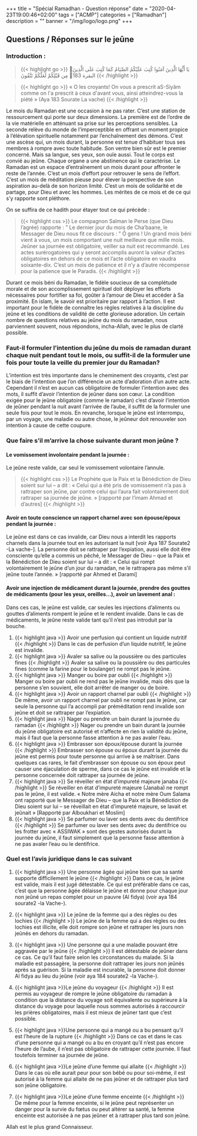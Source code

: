 +++
title = "Spécial Ramadhan - Question réponse"
date = "2020-04-23T19:00:46+02:00"
tags = ["ACMP"]
categories = ["Ramadhan"]
description = ""
banner = "/img/logo/logo.png"
+++

## Questions / Réponses sur le jeûne

### Introduction :

> {{< highlight go >}} يَا أَيُّهَا الَّذِينَ آمَنُوا كُتِبَ عَلَيْكُمُ الصِّيَامُ كَمَا كُتِبَ عَلَى الَّذِينَ مِن قَبْلِكُمْ لَعَلَّكُمْ تَتَّقُونَ البقرة 183 {{< /highlight >}}

> {{< highlight go >}} « O les croyants! On vous a prescrit aS-Siyâm comme on l'a prescrit à ceux
d'avant vous, ainsi atteindrez-vous la piété » (Aya 183 Sourate La vache) {{< /highlight >}}

Le mois du Ramadan est une occasion à ne pas rater. C’est une station de
ressourcement qui porte sur deux dimensions. La première est de l’ordre de la
vie matérielle en atténuant sa prise sur les perceptions sensibles. La seconde
relève du monde de l’imperceptible en offrant un moment propice à l’élévation
spirituelle notamment par l’enchaînement des démons. C’est une ascèse qui, un
mois durant, la personne est tenue d’habituer tous ses membres à rompre avec
toute habitude. Son ventre bien sûr est le premier concerné. Mais sa langue, ses
yeux, son ouïe aussi. Tout le corps est convié au jeûne. Chaque organe a une
abstinence qui le caractérise. Le Ramadan est un espace d’entraînement un mois
durant pour affronter le reste de l’année. C’est un mois d’effort pour retrouver
le sens de l’effort. C’est un mois de méditation pieuse pour élever la
perspective de son aspiration au-delà de son horizon limité. C’est un mois de
solidarité et de partage, pour Dieu et avec les hommes. Les mérites de ce mois
et de ce qui s’y rapporte sont pléthore.

On se suffira de ce hadith pour étayer tout ce qui précède :

>{{< highlight css >}} Le compagnon Salman le Perse (que Dieu l’agrée) rapporte
: ” Le dernier jour du mois de Cha’baane, le Messager de Dieu nous fit ce
discours : ” Ô gens ! Un grand mois béni vient à vous, un mois comportant une
nuit meilleure que mille mois. Jeûner sa journée est obligatoire, veiller sa
nuit est recommandé. Les actes surérogatoires qui y seront accomplis auront la
valeur d’actes obligatoires en dehors de ce mois et l’acte obligatoire en vaudra
soixante-dix. C’est un mois de patience et il n’y a d’autre récompense pour la
patience que le Paradis.
{{< /highlight >}}

Durant ce mois béni du Ramadan, le fidèle soucieux de sa complétude morale et de
son accomplissement spirituel doit déployer les efforts nécessaires pour
fortifier sa foi, goûter à l’amour de Dieu et accéder à Sa proximité. En islam,
le savoir est prioritaire par rapport à l’action. Il est important pour le
fidèle de connaître les règles relatives à la discipline du jeûne et les
conditions de validité de cette glorieuse adoration. Un certain nombre de
questions relatives au jeûne du mois du ramadan, nous parviennent souvent, nous
répondons, incha-Allah, avec le plus de clarté possible.

### Faut-il formuler l’intention du jeûne du mois de ramadan durant chaque nuit pendant tout le mois, ou suffit-il de la formuler une fois pour toute la veille du premier jour du Ramadan?

L’intention est très importante dans le cheminement des croyants, c’est par le
biais de l’intention que l’on différencie un acte d’adoration d’un autre acte.
Cependant il n’est en aucun cas obligatoire de formuler l’intention avec des
mots, il suffit d’avoir l’intention de jeûner dans son cœur. La condition exigée
pour le jeûne obligatoire (comme le ramadan) c’est d’avoir l’intention de jeûner
pendant la nuit avant l’arrivée de l’aube, il suffit de la formuler une seule
fois pour tout le mois. En revanche, lorsque le jeûne est interrompu, par un
voyage, une maladie ou autre chose, le jeûneur doit renouveler son intention à
cause de cette coupure.


### Que faire s’il m’arrive la chose suivante durant mon jeûne ?

#### Le vomissement involontaire pendant la journée :

Le jeûne reste valide, car seul le vomissement volontaire l’annule.

>{{< highlight css >}} Le Prophète que la Paix et la Bénédiction de Dieu soient
sur lui – a dit : « Celui qui a été pris de vomissement n’a pas à rattraper son
jeûne, par contre celui qui l’aura fait volontairement doit rattraper sa
journée de jeûne. » [rapporté par l’imam Ahmad et d’autres] {{< /highlight >}}

#### Avoir en toute conscience un rapport charnel avec son épouse/époux pendant la journée :

Le jeûne est dans ce cas invalide, car Dieu nous a interdit les rapports
charnels dans la journée tout en les autorisant la nuit [voir Aya 187 Sourate2
-La vache-]. La personne doit se rattraper par l’expiation, aussi elle doit être
consciente qu’elle a commis un pêché, le Messager de Dieu – que la Paix et la
Bénédiction de Dieu soient sur lui – a dit : « Celui qui rompt volontairement le
jeûne d’un jour du ramadan, ne le rattrapera pas même s’il jeûne toute l’année.
» [rapporté par Ahmed et Darami]


#### Avoir une injection de médicament durant la journée, prendre des gouttes de médicaments (pour les yeux, oreilles…), avoir un lavement anal :

Dans ces cas, le jeûne est valide, car seules les injections d’aliments ou gouttes d’aliments rompent le jeûne et le rendent invalide. Dans le cas de médicaments, le jeûne reste valide tant qu’il n’est pas introduit par la bouche.
1. {{< highlight java >}} Avoir une perfusion qui contient un liquide nutritif {{< /highlight >}}
Dans le cas de perfusion d’un liquide nutritif, le jeûne est invalide.
2. {{< highlight java >}} Avaler sa salive ou la poussière ou des particules fines {{< /highlight >}}
Avaler sa salive ou la poussière ou des particules fines (comme la farine pour le boulanger) ne rompt pas le jeûne.
3. {{< highlight java >}} Manger ou boire par oubli {{< /highlight >}}
Manger ou boire par oubli ne rend pas le jeûne invalide, mais dès que la personne s’en souvient, elle doit arrêter de manger ou de boire.
4. {{< highlight java >}} Avoir un rapport charnel par oubli {{< /highlight >}}
De même, avoir un rapport charnel par oubli ne rompt pas le jeûne, car seule la personne qui l’a accompli par préméditation rend invalide son jeûne et doit se rattraper par l’expiation.
5. {{< highlight java >}} Nager ou prendre un bain durant la journée du ramadan {{< /highlight >}}
Nager ou prendre un bain durant la journée du jeûne obligatoire est autorisé et n’affecte en rien la validité du jeûne, mais il faut que la personne fasse attention à ne pas avaler l’eau.
6. {{< highlight java >}} Embrasser son époux/épouse durant la journée {{< /highlight >}}
Embrasser son épouse ou époux durant la journée du jeûne est permis pour toute personne qui arrive à se maîtriser. Dans quelques cas rares, le fait d’embrasser son épouse ou son époux peut causer une éjaculation de sperme, dans ce cas le jeûne est invalide et la personne concernée doit rattraper sa journée de jeûne.
7. {{< highlight java >}} Se réveiller en état d’impureté majeure janaba {{< /highlight >}}
Se réveiller en état d’impureté majeure (Janaba) ne rompt pas le jeûne, il est valide.
« Notre mère Aicha et notre mère Oum Salama ont rapporté que le Messager de Dieu – que la Paix et la Bénédiction de Dieu soient sur lui – se réveillait en état d’impureté majeure, se lavait et jeûnait » [Rapporté par Alboukhari et Moslim]
8. {{< highlight java >}} Se parfumer ou laver ses dents avec du dentifrice {{< /highlight >}}
Se parfumer ou laver ses dents avec du dentifrice ou les frotter avec « ASSIWAK » sont des gestes autorisés durant la journée du jeûne, il faut simplement que la personne fasse attention à ne pas avaler l’eau ou le dentifrice.

### Quel est l’avis juridique dans le cas suivant

1. {{< highlight java >}} Une personne âgée qui jeûne bien que sa santé supporte difficilement le jeûne {{< /highlight >}}
Dans ce cas, le jeûne est valide, mais il est jugé détestable. Ce qui est préférable dans ce cas, c’est que la personne âgée délaisse le jeûne et donne pour chaque jour non jeûné un repas complet pour un pauvre (Al fidya) (voir aya 184 sourate2 -la Vache-).

2. {{< highlight java >}} Le jeûne de la femme qui a des règles ou des lochies {{< /highlight >}}
Le jeûne de la femme qui a des règles ou des lochies est illicite, elle doit rompre son jeûne et rattraper les jours non jeûnés en dehors du ramadan.

3. {{< highlight java >}} Une personne qui a une maladie pouvant être aggravée par le jeûne {{< /highlight >}}
Il est détestable de jeûner dans ce cas. Ce qu’il faut faire selon les circonstances du malade.
Si la maladie est passagère, la personne doit rattraper les jours non jeûnés après sa guérison.
Si la maladie est incurable, la personne doit donner Al fidya au lieu du jeûne (voir aya 184 sourate2 -la Vache-).

4. {{< highlight java >}}Le jeûne du voyageur {{< /highlight >}}
Il est permis au voyageur de rompre le jeûne obligatoire du ramadan à condition que la distance du voyage soit équivalente ou supérieure à la distance du voyage pour laquelle nous sommes autorisés à raccourcir les prières obligatoires, mais il est mieux de jeûner tant que c’est possible.

5. {{< highlight java >}}Une personne qui a mangé ou a bu pensant qu’il est l’heure de la rupture {{< /highlight >}}
Dans ce cas et dans le cas d’une personne qui a mangé ou a bu en croyant qu’il n’est pas encore l’heure de l’aube, il n’est pas obligatoire de rattraper cette journée. Il faut toutefois terminer sa journée de jeûne.

6. {{< highlight java >}}Le jeûne d’une femme qui allaite {{< /highlight >}}
Dans le cas où elle aurait peur pour son bébé ou pour soi-même, il est autorisé à la femme qui allaite de ne pas jeûner et de rattraper plus tard son jeûne obligatoire.

7. {{< highlight java >}}Le jeûne d’une femme enceinte {{< /highlight >}}
De même pour la femme enceinte, si le jeûne peut représenter un danger pour la survie du fœtus ou peut altérer sa santé, la femme enceinte est autorisée à ne pas jeûner et à rattraper plus tard son jeûne.

Allah est le plus grand Connaisseur.
